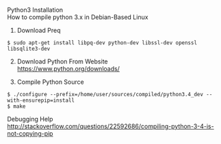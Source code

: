 Python3 Installation    
How to compile python 3.x in Debian-Based Linux    
1) Download Preq    
```shell
$ sudo apt-get install libpq-dev python-dev libssl-dev openssl libsqlite3-dev     
```
2) Download Python From Website    
https://www.python.org/downloads/    

3) Compile Python Source
```shell
$ ./configure --prefix=/home/user/sources/compiled/python3.4_dev --with-ensurepip=install
$ make
```
    
Debugging Help    
http://stackoverflow.com/questions/22592686/compiling-python-3-4-is-not-copying-pip

